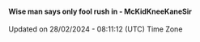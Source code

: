 #### Wise man says only fool rush in - McKidKneeKaneSir
Updated on 28/02/2024 - 08:11:12 (UTC) Time Zone
